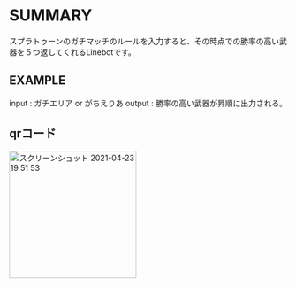 # SUMMARY
スプラトゥーンのガチマッチのルールを入力すると、その時点での勝率の高い武器を５つ返してくれるLinebotです。

## EXAMPLE
input : ガチエリア or がちえりあ
output : 勝率の高い武器が昇順に出力される。

## qrコード


<img width="230" alt="スクリーンショット 2021-04-23 19 51 53" src="https://user-images.githubusercontent.com/75968942/115861579-e7a9fd80-a46d-11eb-92be-ececcdeb5790.png">

